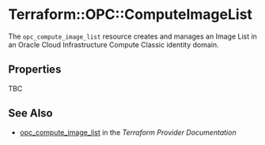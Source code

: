 # Terraform::OPC::ComputeImageList

The ``opc_compute_image_list`` resource creates and manages an Image List in an Oracle Cloud Infrastructure Compute Classic identity domain.

## Properties

TBC

## See Also

* [opc_compute_image_list](https://www.terraform.io/docs/providers/opc/r/compute_image_list.html) in the _Terraform Provider Documentation_